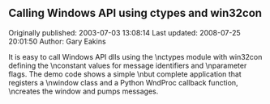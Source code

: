 ## Calling Windows API using ctypes and win32con 
Originally published: 2003-07-03 13:08:14 
Last updated: 2008-07-25 20:01:50 
Author: Gary Eakins 
 
It is easy to call Windows API dlls using the\nctypes module with win32con defining the\nconstant values for message identifiers and\nparameter flags. The demo code shows a simple\nbut complete application that registers a\nwindow class and a Python WndProc callback function,\ncreates the window and pumps messages.